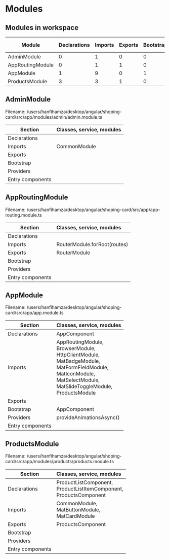 # Modules

## Modules in workspace

| Module | Declarations | Imports | Exports | Bootstrap | Providers | Entry points |
| ---| --- | --- | --- | --- | --- | --- |
| AdminModule | 0 | 1 | 0 | 0 | 0 | 0 |
| AppRoutingModule | 0 | 1 | 1 | 0 | 0 | 0 |
| AppModule | 1 | 9 | 0 | 1 | 1 | 0 |
| ProductsModule | 3 | 3 | 1 | 0 | 0 | 0 |

## AdminModule

Filename: /users/hanfihamza/desktop/angular/shoping-card/src/app/modules/admin/admin.module.ts

| Section | Classes, service, modules |
| ---- |:-----------|
| Declarations |  |
| Imports | CommonModule |
| Exports |  |
| Bootstrap |  |
| Providers |  |
| Entry components |  |

## AppRoutingModule

Filename: /users/hanfihamza/desktop/angular/shoping-card/src/app/app-routing.module.ts

| Section | Classes, service, modules |
| ---- |:-----------|
| Declarations |  |
| Imports | RouterModule.forRoot(routes) |
| Exports | RouterModule |
| Bootstrap |  |
| Providers |  |
| Entry components |  |

## AppModule

Filename: /users/hanfihamza/desktop/angular/shoping-card/src/app/app.module.ts

| Section | Classes, service, modules |
| ---- |:-----------|
| Declarations | AppComponent |
| Imports | AppRoutingModule,<br>BrowserModule,<br>HttpClientModule,<br>MatBadgeModule,<br>MatFormFieldModule,<br>MatIconModule,<br>MatSelectModule,<br>MatSlideToggleModule,<br>ProductsModule |
| Exports |  |
| Bootstrap | AppComponent |
| Providers | provideAnimationsAsync() |
| Entry components |  |

## ProductsModule

Filename: /users/hanfihamza/desktop/angular/shoping-card/src/app/modules/products/products.module.ts

| Section | Classes, service, modules |
| ---- |:-----------|
| Declarations | ProductListComponent,<br>ProductListItemComponent,<br>ProductsComponent |
| Imports | CommonModule,<br>MatButtonModule,<br>MatCardModule |
| Exports | ProductsComponent |
| Bootstrap |  |
| Providers |  |
| Entry components |  |

